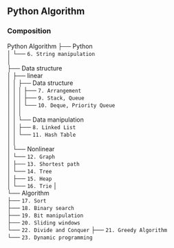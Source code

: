 ## Python Algorithm

### Composition

Python Algorithm 
    ├── Python  
    │     └── `6. String manipulation`  
    │  
    ├── Data structure  
    │     ├── linear  
    │     │      ├── Data structure  
    │     │      │     ├── `7. Arrangement`  
    │     │      │     ├── `9. Stack, Queue`  
    │     │      │     └── `10. Deque, Priority Queue`  
    │     │      │  
    │     │      └── Data manipulation  
    │     │            ├── `8. Linked List`  
    │     │            └── `11. Hash Table`  
    │     │  
    │     └── Nonlinear  
    │            └── `12. Graph`  
    │                  ├── `13. Shortest path`  
    │                  └── `14. Tree`  
    │                        ├── `15. Heap`  
    │                        └── `16. Trie`
    │  
    └── Algorithm  
          ├── `17. Sort`  
          ├── `18. Binary search`  
          ├── `19. Bit manipulation`  
          ├── `20. Sliding windows`  
          └── `22. Divide and Conquer` 
                 ├── `21. Greedy Algorithm`  
                 └── `23. Dynamic programming`  
